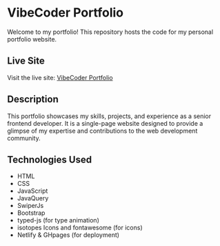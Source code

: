 # VibeCoder Portfolio

Welcome to my portfolio! This repository hosts the code for my personal portfolio website.

## Live Site

Visit the live site: [VibeCoder Portfolio](https://vibecoder.netlify.app/)

## Description

This portfolio showcases my skills, projects, and experience as a senior frontend developer. It is a single-page website designed to provide a glimpse of my expertise and contributions to the web development community.

## Technologies Used

- HTML
- CSS
- JavaScript
- JavaQuery
- SwiperJs
- Bootstrap
- typed-js (for type animation)
- isotopes Icons and fontawesome (for icons)
- Netlify & GHpages (for deployment)
